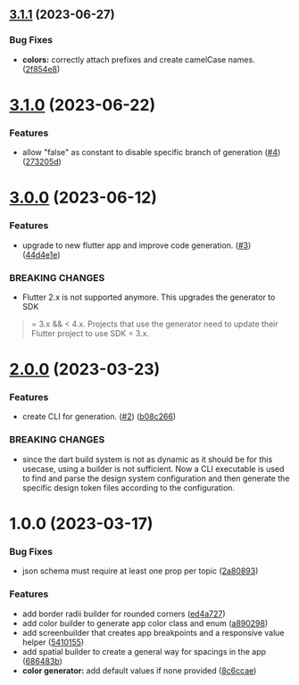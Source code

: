 ## [3.1.1](https://github.com/smartive/flutter-design-system-generator/compare/v3.1.0...v3.1.1) (2023-06-27)


### Bug Fixes

* **colors:** correctly attach prefixes and create camelCase names. ([2f854e8](https://github.com/smartive/flutter-design-system-generator/commit/2f854e80241305f933966f95085925c557d12880))

# [3.1.0](https://github.com/smartive/flutter-design-system-generator/compare/v3.0.0...v3.1.0) (2023-06-22)


### Features

* allow "false" as constant to disable specific branch of generation ([#4](https://github.com/smartive/flutter-design-system-generator/issues/4)) ([273205d](https://github.com/smartive/flutter-design-system-generator/commit/273205d18619bb26271fd730d51def1f02946592))

# [3.0.0](https://github.com/smartive/flutter-design-system-generator/compare/v2.0.0...v3.0.0) (2023-06-12)


### Features

* upgrade to new flutter app and improve code generation. ([#3](https://github.com/smartive/flutter-design-system-generator/issues/3)) ([44d4e1e](https://github.com/smartive/flutter-design-system-generator/commit/44d4e1e5ad35206e019c05be6da418c4e6ea790e))


### BREAKING CHANGES

* Flutter 2.x is not supported
anymore. This upgrades the generator to SDK
>= 3.x && < 4.x. Projects that use the generator
need to update their Flutter project to use SDK
>= 3.x.

# [2.0.0](https://github.com/smartive/flutter-design-system-generator/compare/v1.0.0...v2.0.0) (2023-03-23)


### Features

* create CLI for generation. ([#2](https://github.com/smartive/flutter-design-system-generator/issues/2)) ([b08c266](https://github.com/smartive/flutter-design-system-generator/commit/b08c266b748edf9a8a7b9abebae694e4eb9f9fec))


### BREAKING CHANGES

* since the dart build
system is not as dynamic as it should be for
this usecase, using a builder is not
sufficient. Now a CLI executable
is used to find and parse the design system
configuration and then generate the
specific design token files according to
the configuration.

# 1.0.0 (2023-03-17)


### Bug Fixes

* json schema must require at least one prop per topic ([2a80893](https://github.com/smartive/flutter-design-system-generator/commit/2a80893e52237c27efd6fa68e4f7a90f88e3a53d))


### Features

* add border radii builder for rounded corners ([ed4a727](https://github.com/smartive/flutter-design-system-generator/commit/ed4a7274ab35d0c1d02d2dfe9046ded3a08f4170))
* add color builder to generate app color class and enum ([a890298](https://github.com/smartive/flutter-design-system-generator/commit/a8902989491641534753aeaf914d1affadfb1721))
* add screenbuilder that creates app breakpoints and a responsive value helper ([5410155](https://github.com/smartive/flutter-design-system-generator/commit/54101554ffae0e97125936a87bc3fcd1f1ffd5f6))
* add spatial builder to create a general way for spacings in the app ([686483b](https://github.com/smartive/flutter-design-system-generator/commit/686483b3aea89bec049a9b29e7713d4e51011cc2))
* **color generator:** add default values if none provided ([8c6ccae](https://github.com/smartive/flutter-design-system-generator/commit/8c6ccaeafc7287904b7a33f1f250c413cdffc7d7))
